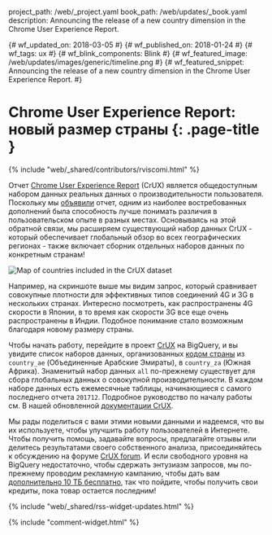 project_path: /web/_project.yaml
book_path: /web/updates/_book.yaml
description: Announcing the release of a new country dimension in the Chrome User Experience Report.

{# wf_updated_on: 2018-03-05 #}
{# wf_published_on: 2018-01-24 #}
{# wf_tags: ux #}
{# wf_blink_components: Blink #}
{# wf_featured_image: /web/updates/images/generic/timeline.png #}
{# wf_featured_snippet: Announcing the release of a new country dimension in the Chrome User Experience Report. #}

# Chrome User Experience Report: новый размер страны {: .page-title }

{% include "web/_shared/contributors/rviscomi.html" %}

<div class="clearfix"></div>

Отчет [Chrome User Experience Report](/web/tools/chrome-user-experience-report/) (CrUX) является общедоступным набором данных реальных данных о производительности пользователя. Поскольку мы [объявили](https://blog.chromium.org/2017/10/introducing-chrome-user-experience-report.html) отчет, одним из наиболее востребованных дополнений была способность лучше понимать различия в пользовательском опыте в разных местах. Основываясь на этой обратной связи, мы расширяем существующий набор данных CrUX - который обеспечивает глобальный обзор во всех географических регионах - также включает сборник отдельных наборов данных по конкретным странам!

<img src="/web/updates/images/2018/01/crux-countries.png"
    alt="Map of countries included in the CrUX dataset"/>

Например, на скриншоте выше мы видим запрос, который сравнивает совокупные плотности для эффективных типов соединений 4G и 3G в нескольких странах. Интересно посмотреть, как распространены 4G скорости в Японии, в то время как скорости 3G все еще очень распространены в Индии. Подобное понимание стало возможным благодаря новому размеру страны.

Чтобы начать работу, перейдите в проект [CrUX](https://bigquery.cloud.google.com/dataset/chrome-ux-report:all) на BigQuery, и вы увидите список наборов данных, организованных [кодом страны](https://en.wikipedia.org/wiki/ISO_3166-1_alpha-2) из `country_ae` (Объединенные Арабские Эмираты), в `country_za` (Южная Африка). Знаменитый набор данных `all` по-прежнему существует для сбора глобальных данных о совокупной производительности. В каждом наборе данных есть ежемесячные таблицы, начинающиеся с самого последнего отчета `201712`. Подробное руководство по началу работы см. В нашей обновленной [документации CrUX](/web/tools/chrome-user-experience-report/).

Мы рады поделиться с вами этими новыми данными и надеемся, что вы их используете, чтобы улучшить работу пользователей в Интернете. Чтобы получить помощь, задавайте вопросы, предлагайте отзывы или делитесь результатами своего собственного анализа, присоединяйтесь к обсуждению на форуме [CrUX forum](https://groups.google.com/a/chromium.org/forum/#!forum/chrome-ux-report). И если свободного уровня на BigQuery недостаточно, чтобы сдержать энтузиазм запросов, мы по-прежнему проводим рекламную кампанию, чтобы дать вам [дополнительно 10 ТБ бесплатно](https://docs.google.com/forms/d/e/1FAIpQLSeMYnz93JQuO7rPewVrKpLfxO7JREOysti0CQyRo31bc7cXHA/viewform), так что пойдите, чтобы получить свои кредиты, пока товар остается последним!

{% include "web/_shared/rss-widget-updates.html" %}

{% include "comment-widget.html" %}
